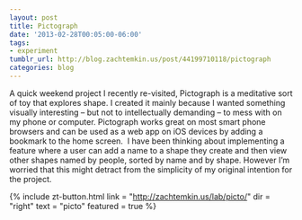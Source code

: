 ```yaml
---
layout: post
title: Pictograph
date: '2013-02-28T00:05:00-06:00'
tags: 
- experiment
tumblr_url: http://blog.zachtemkin.us/post/44199710118/pictograph
categories: blog
---
```

A quick weekend project I recently re-visited, Pictograph is a meditative sort of toy that explores shape.<!--break--> I created it mainly because I wanted something visually interesting – but not to intellectually demanding – to mess with on my phone or computer. Pictograph works great on most smart phone browsers and can be used as a web app on iOS devices by adding a bookmark to the home screen. 
I have been thinking about implementing a feature where a user can add a name to a shape they create and then view other shapes named by people, sorted by name and by shape. However I’m worried that this might detract from the simplicity of my original intention for the project.

{%
	include zt-button.html
	link = "http://zachtemkin.us/lab/picto/"
	dir = "right"
	text = "picto"
	featured = true
%}